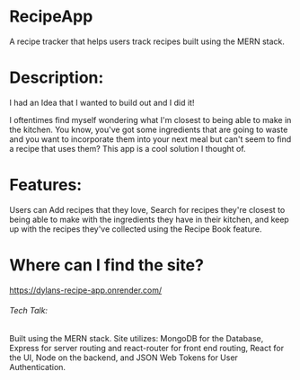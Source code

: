# RecipeApp
A recipe tracker that helps users track recipes built using the MERN stack.


# Description:
I had an Idea that I wanted to build out and I did it! 

I oftentimes find myself wondering what I'm closest to being able to make in the kitchen. You know, you've got some ingredients that are going to waste and you want to incorporate them into your next meal but can't seem to find a recipe that uses them? This app is a cool solution I thought of.

# Features:
Users can Add recipes that they love, Search for recipes they're closest to being able to make with the ingredients they have in their kitchen, and keep up with the recipes they've collected using the Recipe Book feature.

# Where can I find the site? 

https://dylans-recipe-app.onrender.com/


###### Tech Talk:

Built using the MERN stack. Site utilizes: MongoDB for the Database, Express for server routing and react-router for front end routing, React for the UI, Node on the backend, and JSON Web Tokens for User Authentication.
